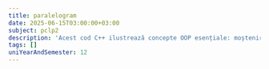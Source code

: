 ```yaml
---
title: paralelogram
date: 2025-06-15T03:00:00+03:00
subject: pclp2
description: 'Acest cod C++ ilustrează concepte OOP esențiale: moștenirea claselor (`Drepthunghi` din `Paralelogram`), polimorfism prin suprascrierea metodelor, constructori, specificatori de acces și funcții `friend`.'
tags: []
uniYearAndSemester: 12
---
```


